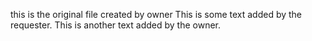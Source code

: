 this is the original file created by owner
This is some text added by the requester.
This is another text added by the owner.
